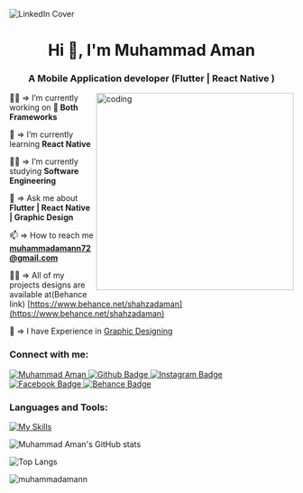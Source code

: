 ![LinkedIn Cover](https://github.com/MuhammadAmann/MuhammadAmann/assets/109753345/9004326d-c2f1-4983-afbd-e634d92b7c68)

<h1 align="center">Hi 👋, I'm Muhammad Aman</h1>
<h3 align="center">A Mobile Application developer (Flutter | React Native )</h3>
 <img align="right" alt="coding" width="350" src="https://user-images.githubusercontent.com/74038190/212750147-854a394f-fee9-4080-9770-78a4b7ece53f.gif"

👨‍💻 => I’m currently working on **📱 Both Frameworks**

🌱 => I’m currently learning **React Native**

👨‍🎓 => I’m currently studying **Software Engineering**

💬 => Ask me about **Flutter | React Native | Graphic Design**

📫 => How to reach me **muhammadamann72@gmail.com**

👨‍💻 => All of my projects designs are available at(Behance link) [https://www.behance.net/shahzadaman](https://www.behance.net/shahzadaman)

🎨 => I have Experience in [Graphic Designing](https://www.behance.net/shahzadaman)



<h3 align="left">Connect with me:</h3>
<div id="badges">
 <a href="https://www.linkedin.com/in/m-amann/">
    <img src="https://img.shields.io/badge/LinkedIn-blue?style=for-the-badge&logo=linkedin&logoColor=white" alt="Muhammad Aman"/>
</a>
  <a href="https://github.com/Muhammad Aman">
    <img src="https://img.shields.io/badge/Github-white?style=for-the-badge&logo=Github&logoColor=black" alt="Github Badge"/>
  </a>
   <a href="https://www.instagram.com/dev.inventive">
    <img src="https://img.shields.io/badge/Instagram-purple?style=for-the-badge&logo=instagram&logoColor=white" alt="Instagram Badge"/>
  </a>
   <a href="https://fb.com/dev.inventive">
    <img src="https://img.shields.io/badge/Facebook-blue?style=for-the-badge&logo=facebook&logoColor=white" alt="Facebook Badge"/>
  </a>
 <a href="https://www.behance.net/shahzadaman">
    <img src="https://img.shields.io/badge/Behance-blue?style=for-the-badge&logo=behance&logoColor=white" alt="Behance Badge"/>
</a>

</div>


### Languages and Tools:
[![My Skills](https://skillicons.dev/icons?i=cpp,flutter,dart,react,javascript,css,redux,mysql,firebase,vscode,github,postman,figma,photoshop,illustrator&perline=5)](https://skillicons.dev)


![Muhammad Aman's GitHub stats](https://github-readme-stats.vercel.app/api?username=muhammadamann&show_icons=true&theme=dark)

![Top Langs](https://github-readme-stats.vercel.app/api/top-langs/?username=muhammadamann&theme=dark)


 
  <p>
    <img align="center" src="https://github-readme-streak-stats.herokuapp.com/?user=muhammadamann&theme=dark&background=90,121212,904e95&title_color=fff&text_color=fff&ring=fff&fire=fff" alt="muhammadamann" />
  </p>
